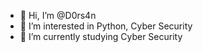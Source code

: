 - 👋 Hi, I’m @D0rs4n
- 👀 I’m interested in Python, Cyber Security
- 🌱 I’m currently studying Cyber Security


